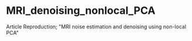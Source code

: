 # MRI_denoising_nonlocal_PCA
 Article Reproduction; "MRI noise estimation and denoising using non-local PCA"
